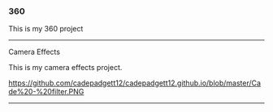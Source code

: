 ### 360

This is my 360 project

<script src="//360.vizor.io/scripts/embed.js" data-vizorurl="https://360.vizor.io/embed/v/x6v" ></script>

***

Camera Effects

This is my camera effects project.


https://github.com/cadepadgett12/cadepadgett12.github.io/blob/master/Cade%20-%20filter.PNG

***
